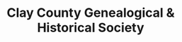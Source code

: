 ---
layout: repo
title: "Clay County Genealogical & Historical Society"
id: 1583
permalink: repos/1583/
---